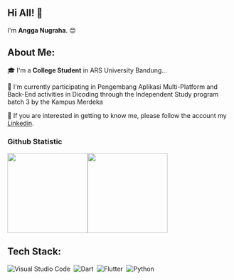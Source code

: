 ## Hi All! 👋
I'm **Angga Nugraha**. 😊

## About Me:
🎓 I'm a **College Student** in ARS University Bandung...

🌱 I'm currently participating  in Pengembang Aplikasi Multi-Platform and Back-End activities in Dicoding 
through the Independent Study program batch 3 by the Kampus Merdeka

💬 If you are interested in getting to know me, please follow the account my [Linkedin](https://www.linkedin.com/in/angga-nugraha-126bb8152/).

### Github Statistic
<p align="left">
<a href="https://github.com/dimasmds"><img height="180em" src="https://github-readme-stats-eight-theta.vercel.app/api?username=angga-nugraha&show_icons=true&theme=algolia&include_all_commits=true&count_private=true"/><img height="180em" src="https://github-readme-stats-eight-theta.vercel.app/api/top-langs/?username=angga-nugraha&layout=compact&langs_count=8&theme=algolia"/>
</a>
</p>

## Tech Stack:
<!-- <img align="left" alt="Visual Studio Code" width="26px" src="https://raw.githubusercontent.com/github/explore/80688e429a7d4ef2fca1e82350fe8e3517d3494d/topics/visual-studio-code/visual-studio-code.png" /> -->
![Visual Studio Code](https://img.shields.io/badge/-Visual%20Studio%20Code-05122A?style=flat&logo=visual-studio-code&logoColor=007ACC)&nbsp;
![Dart](https://img.shields.io/badge/-Dart-05122A?style=flat&logo=dart&logoColor=007ACC)&nbsp;
![Flutter](https://img.shields.io/badge/-Flutter-05122A?style=flat&logo=flutter&logoColor=007ACC)&nbsp;
![Python](https://img.shields.io/badge/-Python-05122A?style=flat&logo=python&logoColor=FFFF00-007ACC)&nbsp;
